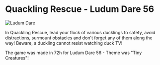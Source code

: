 # Quackling Rescue - Ludum Dare 56

![Ludum Dare](https://img.shields.io/badge/LudumDare-56-f79122?labelColor=ee5533&link=https%3A%2F%2Fldjam.com%2Fevents%2Fludum-dare%2F56)

In Quackling Rescue, lead your flock of various ducklings to safety, avoid distractions, surmount obstacles and don't forget any of them along the way!
Beware, a duckling cannot resist watching duck TV!

The game was made in 72h for Ludum Dare 56 - Theme was "Tiny Creatures"!
